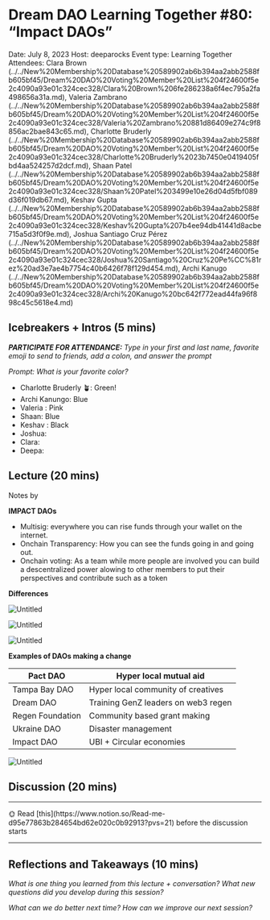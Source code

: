 # Dream DAO Learning Together #80: “Impact DAOs”

Date: July 8, 2023
Host: deeparocks
Event type: Learning Together
Attendees: Clara Brown (../../New%20Membership%20Database%20589902ab6b394aa2abb2588fb605bf45/Dream%20DAO%20Voting%20Member%20List%204f24600f5e2c4090a93e01c324cec328/Clara%20Brown%206fe286238a6f4ec795a2fa498656a31a.md), Valeria Zambrano (../../New%20Membership%20Database%20589902ab6b394aa2abb2588fb605bf45/Dream%20DAO%20Voting%20Member%20List%204f24600f5e2c4090a93e01c324cec328/Valeria%20Zambrano%20881d86409e274c9f8856ac2bae843c65.md), Charlotte Bruderly (../../New%20Membership%20Database%20589902ab6b394aa2abb2588fb605bf45/Dream%20DAO%20Voting%20Member%20List%204f24600f5e2c4090a93e01c324cec328/Charlotte%20Bruderly%2023b7450e0419405fbd4aa524257d2dcf.md), Shaan Patel (../../New%20Membership%20Database%20589902ab6b394aa2abb2588fb605bf45/Dream%20DAO%20Voting%20Member%20List%204f24600f5e2c4090a93e01c324cec328/Shaan%20Patel%203499e10e26d04d5fbf089d36f019db67.md), Keshav Gupta (../../New%20Membership%20Database%20589902ab6b394aa2abb2588fb605bf45/Dream%20DAO%20Voting%20Member%20List%204f24600f5e2c4090a93e01c324cec328/Keshav%20Gupta%207b4ee94db41441d8acbe715a5d3f0f9e.md), Joshua Santiago Cruz Pérez (../../New%20Membership%20Database%20589902ab6b394aa2abb2588fb605bf45/Dream%20DAO%20Voting%20Member%20List%204f24600f5e2c4090a93e01c324cec328/Joshua%20Santiago%20Cruz%20Pe%CC%81rez%20ad3e7ae4b7754c40b6426f78f129d454.md), Archi Kanugo (../../New%20Membership%20Database%20589902ab6b394aa2abb2588fb605bf45/Dream%20DAO%20Voting%20Member%20List%204f24600f5e2c4090a93e01c324cec328/Archi%20Kanugo%20bc642f772ead44fa96f898c45c5618e4.md)

## Icebreakers + Intros (5 mins)

***PARTICIPATE FOR ATTENDANCE:** Type in your first and last name, favorite emoji to send to friends, add a colon, and answer the prompt*

*Prompt: What is your favorite color?*

- Charlotte Bruderly 🪴: Green!
- Archi Kanungo: Blue
- Valeria : Pink
- Shaan: Blue
- Keshav : Black
- Joshua:
- Clara:
- Deepa:

## Lecture (20 mins)

Notes by <Valeria>

**IMPACT DAOs**

- Multisig: everywhere you can rise funds through your wallet on the internet.
- Onchain Transparency: How you can see the funds going in and going out.
- Onchain voting: As a team while more people are involved you can build a descentralized power alowing to other members to put their perspectives and contribute such as a token

**Differences**

![Untitled](Dream%20DAO%20Learning%20Together%20#80%20%E2%80%9CImpact%20DAOs%E2%80%9D%2094aaf69c95c240c6ad024979198a8fb9/Untitled.png)

![Untitled](Dream%20DAO%20Learning%20Together%20#80%20%E2%80%9CImpact%20DAOs%E2%80%9D%2094aaf69c95c240c6ad024979198a8fb9/Untitled%201.png)

![Untitled](Dream%20DAO%20Learning%20Together%20#80%20%E2%80%9CImpact%20DAOs%E2%80%9D%2094aaf69c95c240c6ad024979198a8fb9/Untitled%202.png)

**Examples of DAOs making a change** 

| Pact DAO | Hyper local mutual aid  |
| --- | --- |
| Tampa Bay DAO | Hyper local community of creatives |
| Dream DAO | Training GenZ leaders on web3 regen |
| Regen Foundation | Community based grant making  |
| Ukraine DAO | Disaster management  |
| Impact DAO | UBI + Circular economies  |

![Untitled](https://images.unsplash.com/photo-1666979663156-a8b9f5aaa433?ixlib=rb-4.0.3&q=85&fm=jpg&crop=entropy&cs=srgb)

## Discussion (20 mins)

---

<aside>
🌞 Read [this](https://www.notion.so/Read-me-d95e77863b284654bd62e020c0b92913?pvs=21) before the discussion starts

</aside>

---

## Reflections and Takeaways (10 mins)

*What is one thing you learned from this lecture + conversation? What new questions did you develop during this session?*

*What can we do better next time? How can we improve our next session?*
